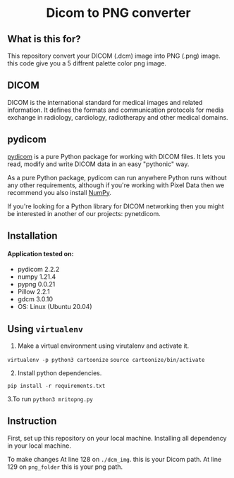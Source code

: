 <h1 align="center">
    <b>Dicom to PNG converter </b> 
<br>
</h1>

## What is this for?
This repository convert your DICOM (.dcm) image into PNG (.png) image. this code give you a 5 diffrent palette color png image. 

## DICOM
DICOM is the international standard for medical images and related information. It defines the formats and communication protocols for media exchange in radiology, cardiology, radiotherapy and other medical domains.


## pydicom
[pydicom](https://pydicom.github.io/) is a pure Python package for working with DICOM files. It lets you read, modify and write DICOM data in an easy "pythonic" way.

As a pure Python package, pydicom can run anywhere Python runs without any other requirements, although if you're working with Pixel Data then we recommend you also install [NumPy](https://numpy.org/).

If you're looking for a Python library for DICOM networking then you might be interested in another of our projects: pynetdicom.


## Installation
#### Application tested on:

- pydicom 2.2.2
- numpy 1.21.4
- pypng 0.0.21
- Pillow 2.2.1
- gdcm 3.0.10
- OS: Linux (Ubuntu 20.04)


## Using `virtualenv`

1. Make a virtual environment using virutalenv and activate it.

```virtualenv -p python3 cartoonize```
```source cartoonize/bin/activate```

2. Install python dependencies.

```pip install -r requirements.txt```

3.To run 
```python3 mritopng.py```


## Instruction
First, set up this repository on your local machine.
Installing all dependency in your local machine.

To make changes
At line 128 on ```./dcm_img```. this is your Dicom path.
At line 129 on ```png_folder``` this is your png path.

